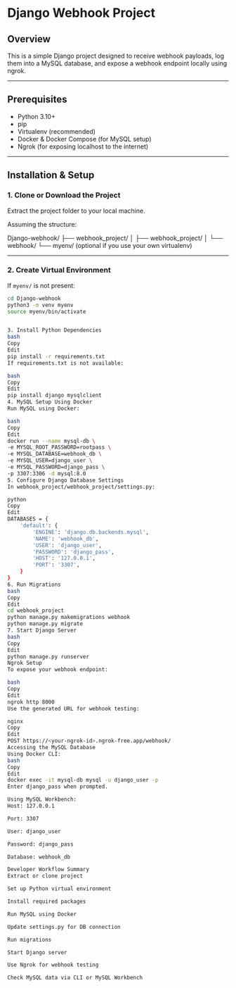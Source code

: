 # Django Webhook Project

## Overview

This is a simple Django project designed to receive webhook payloads, log them into a MySQL database, and expose a webhook endpoint locally using ngrok.

---

## Prerequisites

- Python 3.10+  
- pip  
- Virtualenv (recommended)  
- Docker & Docker Compose (for MySQL setup)  
- Ngrok (for exposing localhost to the internet)

---

## Installation & Setup

### 1. Clone or Download the Project

Extract the project folder to your local machine.

Assuming the structure:

Django-webhook/
├── webhook_project/
│ ├── webhook_project/
│ └── webhook/
└── myenv/ (optional if you use your own virtualenv)


---

### 2. Create Virtual Environment

If `myenv/` is not present:

```bash
cd Django-webhook
python3 -m venv myenv
source myenv/bin/activate


3. Install Python Dependencies
bash
Copy
Edit
pip install -r requirements.txt
If requirements.txt is not available:

bash
Copy
Edit
pip install django mysqlclient
4. MySQL Setup Using Docker
Run MySQL using Docker:

bash
Copy
Edit
docker run --name mysql-db \
-e MYSQL_ROOT_PASSWORD=rootpass \
-e MYSQL_DATABASE=webhook_db \
-e MYSQL_USER=django_user \
-e MYSQL_PASSWORD=django_pass \
-p 3307:3306 -d mysql:8.0
5. Configure Django Database Settings
In webhook_project/webhook_project/settings.py:

python
Copy
Edit
DATABASES = {
    'default': {
        'ENGINE': 'django.db.backends.mysql',
        'NAME': 'webhook_db',
        'USER': 'django_user',
        'PASSWORD': 'django_pass',
        'HOST': '127.0.0.1',
        'PORT': '3307',
    }
}
6. Run Migrations
bash
Copy
Edit
cd webhook_project
python manage.py makemigrations webhook
python manage.py migrate
7. Start Django Server
bash
Copy
Edit
python manage.py runserver
Ngrok Setup
To expose your webhook endpoint:

bash
Copy
Edit
ngrok http 8000
Use the generated URL for webhook testing:

nginx
Copy
Edit
POST https://<your-ngrok-id>.ngrok-free.app/webhook/
Accessing the MySQL Database
Using Docker CLI:
bash
Copy
Edit
docker exec -it mysql-db mysql -u django_user -p
Enter django_pass when prompted.

Using MySQL Workbench:
Host: 127.0.0.1

Port: 3307

User: django_user

Password: django_pass

Database: webhook_db

Developer Workflow Summary
Extract or clone project

Set up Python virtual environment

Install required packages

Run MySQL using Docker

Update settings.py for DB connection

Run migrations

Start Django server

Use Ngrok for webhook testing

Check MySQL data via CLI or MySQL Workbench

